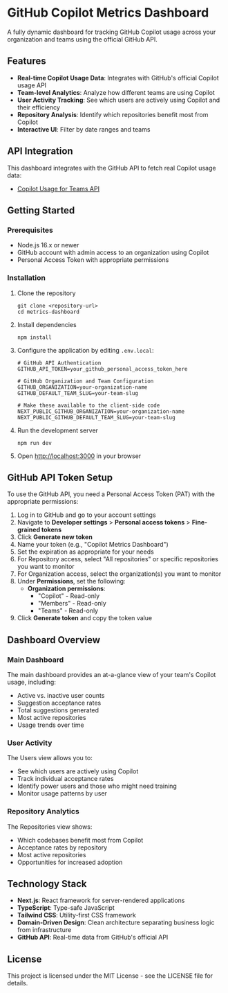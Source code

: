 # GitHub Copilot Metrics Dashboard

A fully dynamic dashboard for tracking GitHub Copilot usage across your organization and teams using the official GitHub API.

## Features

- **Real-time Copilot Usage Data**: Integrates with GitHub's official Copilot usage API
- **Team-level Analytics**: Analyze how different teams are using Copilot
- **User Activity Tracking**: See which users are actively using Copilot and their efficiency
- **Repository Analysis**: Identify which repositories benefit most from Copilot
- **Interactive UI**: Filter by date ranges and teams

## API Integration

This dashboard integrates with the GitHub API to fetch real Copilot usage data:

- [Copilot Usage for Teams API](https://docs.github.com/en/rest/copilot/copilot-usage?apiVersion=2022-11-28#get-a-summary-of-copilot-usage-for-a-team)

## Getting Started

### Prerequisites

- Node.js 16.x or newer
- GitHub account with admin access to an organization using Copilot
- Personal Access Token with appropriate permissions

### Installation

1. Clone the repository
   ```
   git clone <repository-url>
   cd metrics-dashboard
   ```

2. Install dependencies
   ```
   npm install
   ```

3. Configure the application by editing `.env.local`:
   ```
   # GitHub API Authentication
   GITHUB_API_TOKEN=your_github_personal_access_token_here

   # GitHub Organization and Team Configuration
   GITHUB_ORGANIZATION=your-organization-name
   GITHUB_DEFAULT_TEAM_SLUG=your-team-slug

   # Make these available to the client-side code
   NEXT_PUBLIC_GITHUB_ORGANIZATION=your-organization-name
   NEXT_PUBLIC_GITHUB_DEFAULT_TEAM_SLUG=your-team-slug
   ```

4. Run the development server
   ```
   npm run dev
   ```

5. Open [http://localhost:3000](http://localhost:3000) in your browser

## GitHub API Token Setup

To use the GitHub API, you need a Personal Access Token (PAT) with the appropriate permissions:

1. Log in to GitHub and go to your account settings
2. Navigate to **Developer settings** > **Personal access tokens** > **Fine-grained tokens**
3. Click **Generate new token**
4. Name your token (e.g., "Copilot Metrics Dashboard")
5. Set the expiration as appropriate for your needs
6. For Repository access, select "All repositories" or specific repositories you want to monitor
7. For Organization access, select the organization(s) you want to monitor
8. Under **Permissions**, set the following:
   - **Organization permissions**: 
     - "Copilot" - Read-only
     - "Members" - Read-only
     - "Teams" - Read-only
9. Click **Generate token** and copy the token value

## Dashboard Overview

### Main Dashboard
The main dashboard provides an at-a-glance view of your team's Copilot usage, including:

- Active vs. inactive user counts
- Suggestion acceptance rates
- Total suggestions generated
- Most active repositories
- Usage trends over time

### User Activity
The Users view allows you to:

- See which users are actively using Copilot
- Track individual acceptance rates
- Identify power users and those who might need training
- Monitor usage patterns by user

### Repository Analytics
The Repositories view shows:

- Which codebases benefit most from Copilot
- Acceptance rates by repository
- Most active repositories
- Opportunities for increased adoption

## Technology Stack

- **Next.js**: React framework for server-rendered applications
- **TypeScript**: Type-safe JavaScript
- **Tailwind CSS**: Utility-first CSS framework
- **Domain-Driven Design**: Clean architecture separating business logic from infrastructure
- **GitHub API**: Real-time data from GitHub's official API

## License

This project is licensed under the MIT License - see the LICENSE file for details.

